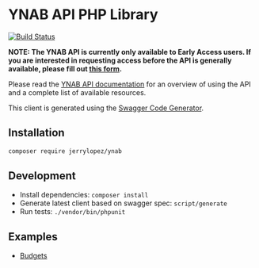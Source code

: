 # YNAB API PHP Library
[![Build Status](https://travis-ci.org/jerrylopez/ynab-sdk-php.svg?branch=master)](https://travis-ci.org/jerrylopez/ynab-sdk-php)

**NOTE: The YNAB API is currently only available to Early Access users.  If you are interested in requesting access before the API is generally available, please fill out [this form](https://docs.google.com/forms/d/17plY-CE39Xl3pe2GqyVH1Unre8TjYKs-tkI6jVC4ko4/edit).**

Please read the [YNAB API documentation](https://api.youneedabudget.com) for an
overview of using the API and a complete list of available resources.

This client is generated using the [Swagger Code Generator](https://github.com/swagger-api/swagger-codegen).

## Installation

```bash
composer require jerrylopez/ynab
```

## Development
 - Install dependencies: `composer install`
 - Generate latest client based on swagger spec: `script/generate`
 - Run tests: `./vendor/bin/phpunit`

## Examples
- [Budgets](/examples/budgets.php) 
